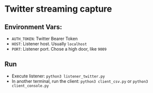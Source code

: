 # Twitter streaming capture

## Environment Vars:
 - `AUTH_TOKEN`: Twitter Bearer Token
 - `HOST`: Listener host. Usually `localhost`
 - `PORT`: Listener port. Chose a high door, like `9009`

## Run
 - Execute listener: `python3 listener_twitter.py`
 - In another terminal, run the client: `python3 client_csv.py` or `python3 client_console.py`